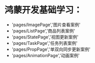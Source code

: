 # 鸿蒙开发基础学习：

* 'pages/ImagePage','图片查看案例'
* 'pages/ListPage','商品列表案例'
* 'pages/StatePage','视图更新案例'
* 'pages/TaskPage','任务列表案例'
* 'pages/PropPage','单双向同步更新案例'
* 'pages/AnimationPage','动画案例'
